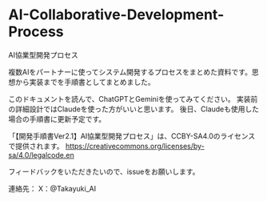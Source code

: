 # AI-Collaborative-Development-Process
AI協業型開発プロセス

複数AIをパートナーに使ってシステム開発するプロセスをまとめた資料です。思想から実装までを手順書としてまとめました。

このドキュメントを読んで、ChatGPTとGeminiを使ってみてください。
実装前の詳細設計ではClaudeを使った方がいいと思います。
後日、Claudeも使用した場合の手順書に更新予定です。

「【開発手順書Ver2.1】AI協業型開発プロセス」は、CCBY-SA4.0のライセンスで提供されます。
https://creativecommons.org/licenses/by-sa/4.0/legalcode.en

フィードバックをいただきたいので、issueをお願いします。

連絡先：
X：@Takayuki_AI
